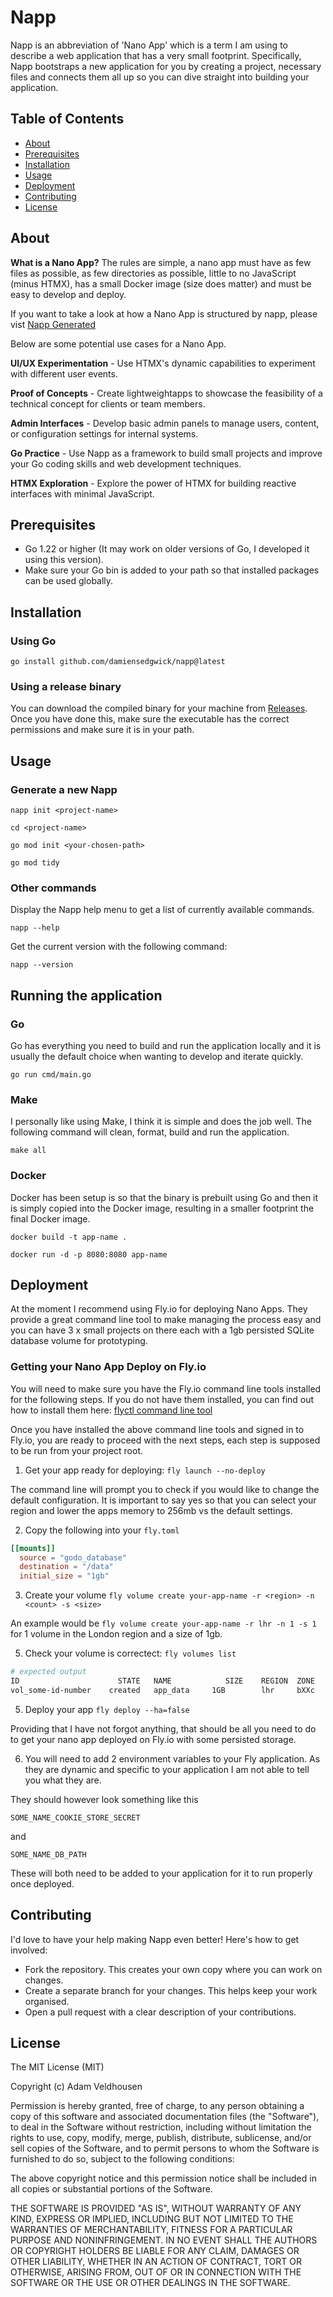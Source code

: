 # Napp

Napp is an abbreviation of 'Nano App' which is a term I am using to describe a web application
that has a very small footprint. Specifically, Napp bootstraps a new application for you by
creating a project, necessary files and connects them all up so you can dive straight into
building your application.

## Table of Contents
- [About](#about)
- [Prerequisites](#prerequisites)
- [Installation](#installation)
- [Usage](#usage)
- [Deployment](#deployment)
- [Contributing](#contributing)
- [License](#license)

## About
**What is a Nano App?**
The rules are simple, a nano app must have as few files as possible, as few directories as possible,
little to no JavaScript (minus HTMX), has a small Docker image (size does matter) and must be easy
to develop and deploy.

If you want to take a look at how a Nano App is structured by napp, please vist [Napp Generated](https://github.com/damiensedgwick/napp-generated)

Below are some potential use cases for a Nano App.

**UI/UX Experimentation** - Use HTMX's dynamic capabilities to experiment with different user events.

**Proof of Concepts** - Create lightweightapps to showcase the feasibility of a technical concept for
clients or team members.

**Admin Interfaces** - Develop basic admin panels to manage users, content, or configuration settings for
internal systems.

**Go Practice** - Use Napp as a framework to build small projects and improve your Go coding skills and
web development techniques.

**HTMX Exploration** - Explore the power of HTMX for building reactive interfaces with minimal JavaScript.

## Prerequisites
- Go 1.22 or higher (It may work on older versions of Go, I developed it using this version).
- Make sure your Go bin is added to your path so that installed packages can be used globally.

## Installation

### Using Go
`go install github.com/damiensedgwick/napp@latest`

### Using a release binary
You can download the compiled binary for your machine from [Releases](https://github.com/damiensedgwick/napp/releases).
Once you have done this, make sure the executable has the correct permissions and make sure it is in your path.

## Usage

### Generate a new Napp

`napp init <project-name>`

`cd <project-name>`

`go mod init <your-chosen-path>`

`go mod tidy`

### Other commands

Display the Napp help menu to get a list of currently available commands.

`napp --help`

Get the current version with the following command:

`napp --version`

## Running the application

### Go

Go has everything you need to build and run the application locally and it is
usually the default choice when wanting to develop and iterate quickly.

`go run cmd/main.go`

### Make

I personally like using Make, I think it is simple and does the job well. The following
command will clean, format, build and run the application.

`make all`

### Docker

Docker has been setup is so that the binary is prebuilt using Go and then it is simply
copied into the Docker image, resulting in a smaller footprint the final Docker image.

`docker build -t app-name .`

`docker run -d -p 8080:8080 app-name`

## Deployment

At the moment I recommend using Fly.io for deploying Nano Apps. They provide a great
command line tool to make managing the process easy and you can have 3 x small projects
on there each with a 1gb persisted SQLite database volume for prototyping.

### Getting your Nano App Deploy on Fly.io

You will need to make sure you have the Fly.io command line tools installed for the
following steps. If you do not have them installed, you can find out how to install them
here: [flyctl command line tool](https://fly.io/docs/hands-on/install-flyctl/)

Once you have installed the above command line tools and signed in to Fly.io, you are
ready to proceed with the next steps, each step is supposed to be run from your project
root.

1. Get your app ready for deploying: `fly launch --no-deploy`

The command line will prompt you to check if you would like to change the default
configuration. It is important to say yes so that you can select your region and
lower the apps memory to 256mb vs the default settings.

2. Copy the following into your `fly.toml`

```toml
[[mounts]]
  source = "godo_database"
  destination = "/data"
  initial_size = "1gb"
```

3. Create your volume `fly volume create your-app-name -r <region> -n <count> -s <size>`

An example would be `fly volume create your-app-name -r lhr -n 1 -s 1` for 1 volume in
the London region and a size of 1gb.

5. Check your volume is correctect: `fly volumes list`

```bash
# expected output
ID                      STATE   NAME            SIZE    REGION  ZONE    ENCRYPTED       ATTACHED VM     CREATED AT
vol_some-id-number    created   app_data     1GB        lhr     bXXc    true            4573d4857eh34   20 hours ago
```

5. Deploy your app `fly deploy --ha=false`

Providing that I have not forgot anything, that should be all you need to do to get
your nano app deployed on Fly.io with some persisted storage.

6. You will need to add 2 environment variables to your Fly application. As they are
dynamic and specific to your application I am not able to tell you what they are.

They should however look something like this

`SOME_NAME_COOKIE_STORE_SECRET`

and

`SOME_NAME_DB_PATH`

These will both need to be added to your application for it to run properly once deployed.

## Contributing
I'd love to have your help making Napp even better! Here's how to get involved:

- Fork the repository. This creates your own copy where you can work on changes.
- Create a separate branch for your changes. This helps keep your work organised.
- Open a pull request with a clear description of your contributions.

## License
The MIT License (MIT)

Copyright (c) <year> Adam Veldhousen

Permission is hereby granted, free of charge, to any person obtaining a copy
of this software and associated documentation files (the "Software"), to deal
in the Software without restriction, including without limitation the rights
to use, copy, modify, merge, publish, distribute, sublicense, and/or sell
copies of the Software, and to permit persons to whom the Software is
furnished to do so, subject to the following conditions:

The above copyright notice and this permission notice shall be included in
all copies or substantial portions of the Software.

THE SOFTWARE IS PROVIDED "AS IS", WITHOUT WARRANTY OF ANY KIND, EXPRESS OR
IMPLIED, INCLUDING BUT NOT LIMITED TO THE WARRANTIES OF MERCHANTABILITY,
FITNESS FOR A PARTICULAR PURPOSE AND NONINFRINGEMENT. IN NO EVENT SHALL THE
AUTHORS OR COPYRIGHT HOLDERS BE LIABLE FOR ANY CLAIM, DAMAGES OR OTHER
LIABILITY, WHETHER IN AN ACTION OF CONTRACT, TORT OR OTHERWISE, ARISING FROM,
OUT OF OR IN CONNECTION WITH THE SOFTWARE OR THE USE OR OTHER DEALINGS IN
THE SOFTWARE.
